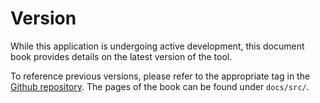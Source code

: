 # Version

While this application is undergoing active development, this document book provides details
on the latest version of the tool.

To reference previous versions, please refer to the appropriate tag in the
[Github repository](https://github.com/kaitj/niwrap/tags). The
pages of the book can be found under `docs/src/`.
